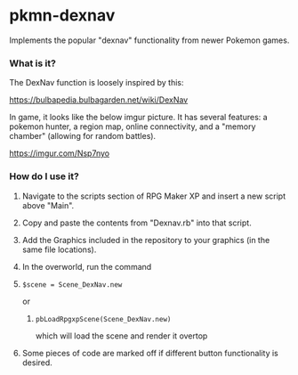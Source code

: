 # pkmn-dexnav
Implements the popular "dexnav" functionality from newer Pokemon games.



### What is it?

The DexNav function is loosely inspired by this:

<https://bulbapedia.bulbagarden.net/wiki/DexNav>

In game, it looks like the below imgur picture. It has several features: a pokemon hunter, a region map, online connectivity, and a "memory chamber" (allowing for random battles).

https://imgur.com/Nsp7nyo

### How do I use it?

1. Navigate to the scripts section of RPG Maker XP and insert a new script above "Main".

2. Copy and paste the contents from "Dexnav.rb" into that script.

3. Add the Graphics included in the repository to your graphics (in the same file locations).

4. In the overworld, run the command 

5. ```
   $scene = Scene_DexNav.new
   ```

   or

   1. ```
      pbLoadRpgxpScene(Scene_DexNav.new)
      ```

      which will load the scene and render it overtop

5. Some pieces of code are marked off if different button functionality is desired.